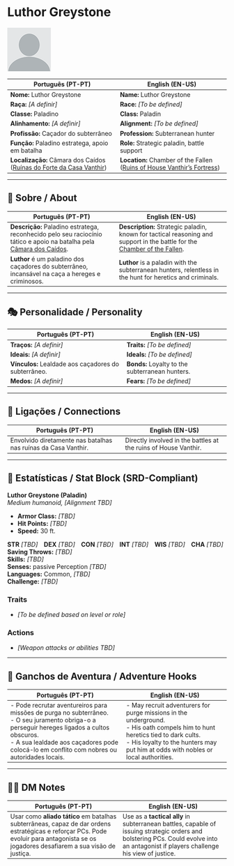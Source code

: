 # Luthor Greystone

![Luthor Greystone](docs/assets/npc/npc_blank.png)

| **Português (PT-PT)** | **English (EN-US)** |
| --------------------- | ------------------- |
| **Nome:** Luthor Greystone | **Name:** Luthor Greystone |
| **Raça:** *[A definir]* | **Race:** *[To be defined]* |
| **Classe:** Paladino | **Class:** Paladin |
| **Alinhamento:** *[A definir]* | **Alignment:** *[To be defined]* |
| **Profissão:** Caçador do subterrâneo | **Profession:** Subterranean hunter |
| **Função:** Paladino estratega, apoio em batalha | **Role:** Strategic paladin, battle support |
| **Localização:** Câmara dos Caídos ([Ruínas do Forte da Casa Vanthir](ruinas_do_forte_da_casa_vanthir.md)) | **Location:** Chamber of the Fallen ([Ruins of House Vanthir’s Fortress](ruinas_do_forte_da_casa_vanthir.md)) |

---

## 📖 Sobre / About

| **Português (PT-PT)** | **English (EN-US)** |
| --------------------- | ------------------- |
| **Descrição:** Paladino estratega, reconhecido pelo seu raciocínio tático e apoio na batalha pela [Câmara dos Caídos](ruinas_do_forte_da_casa_vanthir.md). | **Description:** Strategic paladin, known for tactical reasoning and support in the battle for the [Chamber of the Fallen](ruinas_do_forte_da_casa_vanthir.md). |
| **Luthor** é um paladino dos caçadores do subterrâneo, incansável na caça a hereges e criminosos. | **Luthor** is a paladin with the subterranean hunters, relentless in the hunt for heretics and criminals. |

---

## 🎭 Personalidade / Personality

| **Português (PT-PT)** | **English (EN-US)** |
| --------------------- | ------------------- |
| **Traços:** *[A definir]* | **Traits:** *[To be defined]* |
| **Ideais:** *[A definir]* | **Ideals:** *[To be defined]* |
| **Vínculos:** Lealdade aos caçadores do subterrâneo. | **Bonds:** Loyalty to the subterranean hunters. |
| **Medos:** *[A definir]* | **Fears:** *[To be defined]* |

---

## 🔗 Ligações / Connections

| **Português (PT-PT)** | **English (EN-US)** |
| --------------------- | ------------------- |
| Envolvido diretamente nas batalhas nas ruínas da Casa Vanthir. | Directly involved in the battles at the ruins of House Vanthir. |

---

<!-- 🔒 DM-ONLY SECTION BELOW -->

## 🧩 Estatísticas / Stat Block (SRD-Compliant)

**Luthor Greystone (Paladin)**  
*Medium humanoid, [Alignment TBD]*

- **Armor Class:** *[TBD]*  
- **Hit Points:** *[TBD]*  
- **Speed:** 30 ft.  

**STR** *[TBD]* **DEX** *[TBD]* **CON** *[TBD]* **INT** *[TBD]* **WIS** *[TBD]* **CHA** *[TBD]*  
**Saving Throws:** *[TBD]*  
**Skills:** *[TBD]*  
**Senses:** passive Perception *[TBD]*  
**Languages:** Common, *[TBD]*  
**Challenge:** *[TBD]*  

### Traits
- *[To be defined based on level or role]*

### Actions
- *[Weapon attacks or abilities TBD]*

---

## 🎲 Ganchos de Aventura / Adventure Hooks

| **Português (PT-PT)** | **English (EN-US)** |
| --------------------- | ------------------- |
| - Pode recrutar aventureiros para missões de purga no subterrâneo.<br>- O seu juramento obriga-o a perseguir hereges ligados a cultos obscuros.<br>- A sua lealdade aos caçadores pode colocá-lo em conflito com nobres ou autoridades locais. | - May recruit adventurers for purge missions in the underground.<br>- His oath compels him to hunt heretics tied to dark cults.<br>- His loyalty to the hunters may put him at odds with nobles or local authorities. |

---

## 🧑‍💻 DM Notes

| **Português (PT-PT)** | **English (EN-US)** |
| --------------------- | ------------------- |
| Usar como **aliado tático** em batalhas subterrâneas, capaz de dar ordens estratégicas e reforçar PCs. Pode evoluir para antagonista se os jogadores desafiarem a sua visão de justiça. | Use as a **tactical ally** in subterranean battles, capable of issuing strategic orders and bolstering PCs. Could evolve into an antagonist if players challenge his view of justice. |
